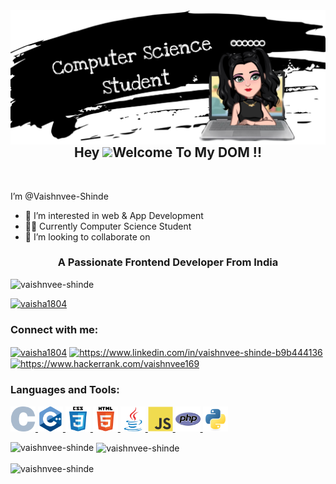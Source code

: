 <img src="https://github.com/Vaishnvee-Shinde/Vaishnvee-Shinde.github.io/blob/master/images/bio2.png" width="840px" align="right">
<br>
<br>
<br>
<h2 align="center"> Hey  <img src="https://raw.githubusercontent.com/MartinHeinz/MartinHeinz/master/wave.gif" width="20px">Welcome To My DOM !!</h2> <br>

 I’m @Vaishnvee-Shinde
- 👀 I’m interested in web & App Development
- 👩‍💻 Currently Computer Science Student
- 💞️ I’m looking to collaborate on 
<h3 align="center">A Passionate Frontend Developer From India</h3>

<p align="left"> <img src="https://komarev.com/ghpvc/?username=vaishnvee-shinde&label=Profile%20views&color=0e75b6&style=flat" alt="vaishnvee-shinde" /> </p>

<p align="left"> <a href="https://twitter.com/vaisha1804" target="blank"><img src="https://img.shields.io/twitter/follow/vaisha1804?logo=twitter&style=for-the-badge" alt="vaisha1804" /></a> </p>

<h3 align="left">Connect with me:</h3>
<p align="left">
<a href="https://twitter.com/vaisha1804" target="blank"><img align="center" src="https://cdn.jsdelivr.net/npm/simple-icons@3.0.1/icons/twitter.svg" alt="vaisha1804" height="30" width="40" /></a>
<a href="https://linkedin.com/in/https://www.linkedin.com/in/vaishnvee-shinde-b9b444136" target="blank"><img align="center" src="https://cdn.jsdelivr.net/npm/simple-icons@3.0.1/icons/linkedin.svg" alt="https://www.linkedin.com/in/vaishnvee-shinde-b9b444136" height="30" width="40" /></a>
<a href="https://www.hackerrank.com/https://www.hackerrank.com/vaishnvee169" target="blank"><img align="center" src="https://cdn.jsdelivr.net/npm/simple-icons@3.0.1/icons/hackerrank.svg" alt="https://www.hackerrank.com/vaishnvee169" height="30" width="40" /></a>
</p>

<h3 align="left">Languages and Tools:</h3>
<p align="left"> <a href="https://www.cprogramming.com/" target="_blank"> <img src="https://raw.githubusercontent.com/devicons/devicon/master/icons/c/c-original.svg" alt="c" width="40" height="40"/> </a> <a href="https://www.w3schools.com/cpp/" target="_blank"> <img src="https://raw.githubusercontent.com/devicons/devicon/master/icons/cplusplus/cplusplus-original.svg" alt="cplusplus" width="40" height="40"/> </a> <a href="https://www.w3schools.com/css/" target="_blank"> <img src="https://raw.githubusercontent.com/devicons/devicon/master/icons/css3/css3-original-wordmark.svg" alt="css3" width="40" height="40"/> </a> <a href="https://www.w3.org/html/" target="_blank"> <img src="https://raw.githubusercontent.com/devicons/devicon/master/icons/html5/html5-original-wordmark.svg" alt="html5" width="40" height="40"/> </a> <a href="https://www.java.com" target="_blank"> <img src="https://raw.githubusercontent.com/devicons/devicon/master/icons/java/java-original.svg" alt="java" width="40" height="40"/> </a> <a href="https://developer.mozilla.org/en-US/docs/Web/JavaScript" target="_blank"> <img src="https://raw.githubusercontent.com/devicons/devicon/master/icons/javascript/javascript-original.svg" alt="javascript" width="40" height="40"/> </a> <a href="https://www.php.net" target="_blank"> <img src="https://raw.githubusercontent.com/devicons/devicon/master/icons/php/php-original.svg" alt="php" width="40" height="40"/> </a> <a href="https://www.python.org" target="_blank"> <img src="https://raw.githubusercontent.com/devicons/devicon/master/icons/python/python-original.svg" alt="python" width="40" height="40"/> </a> </p>

<p><img align="left" src="https://github-readme-stats.vercel.app/api/top-langs?username=vaishnvee-shinde&show_icons=true&locale=en&layout=compact" alt="vaishnvee-shinde" /></p>

<p>&nbsp;<img align="center" src="https://github-readme-stats.vercel.app/api?username=vaishnvee-shinde&show_icons=true&locale=en" alt="vaishnvee-shinde" /></p>

<p><img align="center" src="https://github-readme-streak-stats.herokuapp.com/?user=vaishnvee-shinde&" alt="vaishnvee-shinde" /></p>
